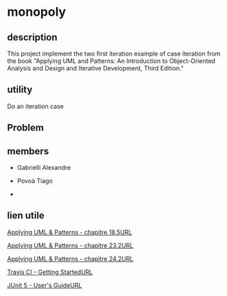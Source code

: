 # monopoly

## description

This project implement the two first iteration example of case iteration from the book "Applying UML and Patterns: An Introduction to Object-Oriented Analysis and Design and Iterative Development, Third Edition."

## utility

Do an iteration case 

## Problem 

## members

- Gabrielli Alexandre
- Povoà Tiago

- 

## lien utile

 [Applying UML & Patterns - chapitre 18.5URL](https://cyberlearn.hes-so.ch/mod/url/view.php?id=960703)

[Applying UML & Patterns - chapitre 23.2URL](https://cyberlearn.hes-so.ch/mod/url/view.php?id=960705)

[Applying UML & Patterns - chapitre 24.2URL](https://cyberlearn.hes-so.ch/mod/url/view.php?id=960706)

[Travis CI - Getting StartedURL](https://cyberlearn.hes-so.ch/mod/url/view.php?id=960707)

[JUnit 5 - User's GuideURL](https://cyberlearn.hes-so.ch/mod/url/view.php?id=960709)

